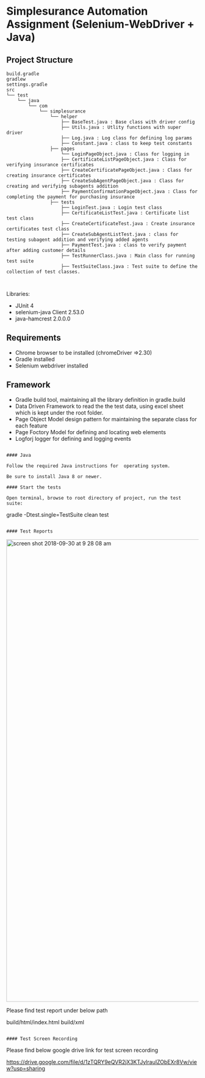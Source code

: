 
# Simplesurance Automation Assignment (Selenium-WebDriver + Java)

## Project Structure

```
build.gradle
gradlew
settings.gradle
src
└── test
    └── java
        └── com
            └── simplesurance
                └── helper
                    ├── BaseTest.java : Base class with driver config
                    ├── Utils.java : Utlity functions with super driver
                    ├── Log.java : Log class for defining log params
                    ├── Constant.java : class to keep test constants
                ├── pages   
                    └── LoginPageObject.java : Class for logging in
                    ├── CertificateListPageObject.java : Class for verifying insurance certificates
                    ├── CreateCertificatePageObject.java : Class for creating insurance certificates
                    ├── CreateSubAgentPageObject.java : Class for creating and verifying subagents addition
                    ├── PaymentConfirmationPageObject.java : Class for completing the payment for purchasing insurance
                ├── tests
                    ├── LoginTest.java : Login test class 
                    ├── CertificateListTest.java : Certificate list test class
                    ├── CreateCertificateTest.java : Create insurance certificates test class
                    ├── CreateSubAgentListTest.java : class for testing subagent addition and verifying added agents
                    ├── PaymentTest.java : class to verify payment after adding customer details
                    ├── TestRunnerClass.java : Main class for running test suite
                    ├── TestSuiteClass.java : Test suite to define the collection of test classes.
                    
                    
```

Libraries:

- JUnit 4
- selenium-java Client 2.53.0
- java-hamcrest 2.0.0.0



## Requirements

- Chrome browser to be installed (chromeDriver =>2.30)
- Gradle installed
- Selenium webdriver installed

## Framework
 - Gradle build tool, maintaining all the library definition in gradle.build 
 - Data Driven Framework to read the the test data, using excel sheet which is kept under the root folder.
 - Page Object Model design pattern for maintaining the separate class for each feature
 - Page Foctory Model for defining and locating web elements
 - Logforj logger for defining and logging events

```

#### Java

Follow the required Java instructions for  operating system.

Be sure to install Java 8 or newer.

#### Start the tests

Open terminal, browse to root directory of project, run the test suite:

```
gradle -Dtest.single=TestSuite clean test
```

#### Test Reports

```
<img width="1210" alt="screen shot 2018-09-30 at 9 28 08 am" src="https://user-images.githubusercontent.com/14192186/46254099-9f89f080-c4a7-11e8-9843-6918954b6c55.png">

Please find test report under below path 

build/html/index.html
build/xml
```

#### Test Screen Recording

```
Please find below google drive link for test screen recording

https://drive.google.com/file/d/1zTQRY9eQVR2jX3KTJylrauIZObEXr8Vw/view?usp=sharing


